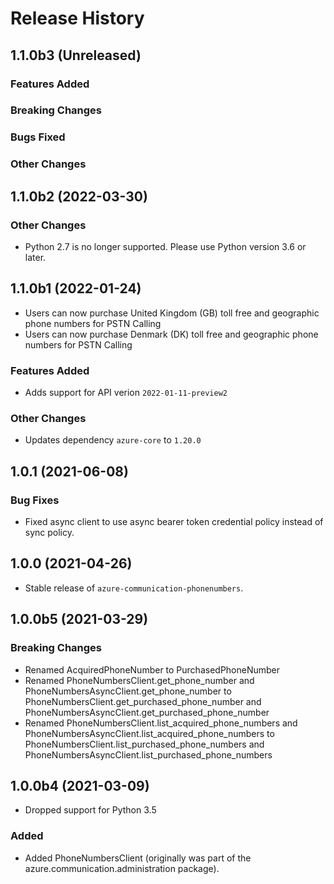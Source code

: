 # Release History

## 1.1.0b3 (Unreleased)

### Features Added

### Breaking Changes

### Bugs Fixed

### Other Changes

## 1.1.0b2 (2022-03-30)

### Other Changes
- Python 2.7 is no longer supported. Please use Python version 3.6 or later.

## 1.1.0b1 (2022-01-24)

- Users can now purchase United Kingdom (GB) toll free and geographic phone numbers for PSTN Calling
- Users can now purchase Denmark (DK) toll free and geographic phone numbers for PSTN Calling

### Features Added
- Adds support for API verion `2022-01-11-preview2`

### Other Changes
- Updates dependency `azure-core` to `1.20.0`

## 1.0.1 (2021-06-08)
### Bug Fixes
- Fixed async client to use async bearer token credential policy instead of sync policy.

## 1.0.0 (2021-04-26)
- Stable release of `azure-communication-phonenumbers`.

## 1.0.0b5 (2021-03-29)

### Breaking Changes
- Renamed AcquiredPhoneNumber to PurchasedPhoneNumber
- Renamed PhoneNumbersClient.get_phone_number and PhoneNumbersAsyncClient.get_phone_number to PhoneNumbersClient.get_purchased_phone_number
and PhoneNumbersAsyncClient.get_purchased_phone_number
- Renamed PhoneNumbersClient.list_acquired_phone_numbers and PhoneNumbersAsyncClient.list_acquired_phone_numbers to PhoneNumbersClient.list_purchased_phone_numbers
and PhoneNumbersAsyncClient.list_purchased_phone_numbers

## 1.0.0b4 (2021-03-09)
- Dropped support for Python 3.5

### Added
- Added PhoneNumbersClient (originally was part of the azure.communication.administration package).




<!-- LINKS -->
[read_me]: https://github.com/Azure/azure-sdk-for-python/blob/main/sdk/communication/azure-communication-phonenumbers/README.md
[documentation]: https://docs.microsoft.com/azure/communication-services/quickstarts/access-tokens?pivots=programming-language-python
